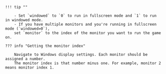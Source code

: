     !!! tip ""

        - Set `windowed` to `0` to run in fullscreen mode and `1` to run in windowed mode.
        - If you have multiple monitors and you're running in fullscreen mode (`windowed=0`),
        set `monitor` to the index of the monitor you want to run the game on.

    ??? info "Getting the monitor index"

        Navigate to Windows display settings. Each monitor should be assigned a number.
        The monitor index is that number minus one. For example, monitor 2 means monitor index 1.